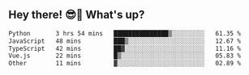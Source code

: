 ## Hey there! 😎👋 What's up?

<!--START_SECTION:waka-->

```txt
Python       3 hrs 54 mins   ███████████████▒░░░░░░░░░   61.35 %
JavaScript   48 mins         ███▒░░░░░░░░░░░░░░░░░░░░░   12.67 %
TypeScript   42 mins         ██▓░░░░░░░░░░░░░░░░░░░░░░   11.16 %
Vue.js       22 mins         █▒░░░░░░░░░░░░░░░░░░░░░░░   05.83 %
Other        11 mins         ▓░░░░░░░░░░░░░░░░░░░░░░░░   02.89 %
```

<!--END_SECTION:waka-->
